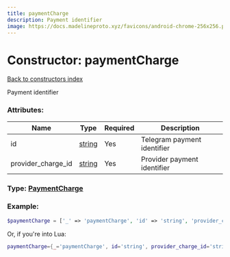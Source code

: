 ```yaml
---
title: paymentCharge
description: Payment identifier
image: https://docs.madelineproto.xyz/favicons/android-chrome-256x256.png
---
```

# Constructor: paymentCharge  
[Back to constructors index](index.md)



Payment identifier

### Attributes:

| Name     |    Type       | Required | Description |
|----------|---------------|----------|-------------|
|id|[string](../types/string.md) | Yes|Telegram payment identifier|
|provider\_charge\_id|[string](../types/string.md) | Yes|Provider payment identifier|



### Type: [PaymentCharge](../types/PaymentCharge.md)


### Example:

```php
$paymentCharge = ['_' => 'paymentCharge', 'id' => 'string', 'provider_charge_id' => 'string'];
```  


Or, if you're into Lua:

```lua
paymentCharge={_='paymentCharge', id='string', provider_charge_id='string'}

```


